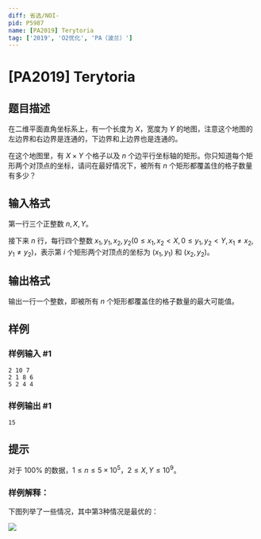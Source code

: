 ```yaml
---
diff: 省选/NOI-
pid: P5987
name: [PA2019] Terytoria
tag: ['2019', 'O2优化', 'PA（波兰）']
---
```

# [PA2019] Terytoria
## 题目描述

在二维平面直角坐标系上，有一个长度为 $X$，宽度为 $Y$ 的地图，注意这个地图的左边界和右边界是连通的，下边界和上边界也是连通的。

在这个地图里，有 $X\times Y$ 个格子以及 $n$ 个边平行坐标轴的矩形。你只知道每个矩形两个对顶点的坐标，请问在最好情况下，被所有 $n$ 个矩形都覆盖住的格子数量有多少？
## 输入格式

第一行三个正整数 $n,X,Y$。

接下来 $n$ 行，每行四个整数 $x_1,y_1,x_2,y_2(0\le x_1,x_2<X,0\le y_1,y_2<Y,x_1\ne x_2,y_1\ne y_2)$，表示第 $i$ 个矩形两个对顶点的坐标为 $(x_1,y_1)$ 和 $(x_2,y_2)$。
## 输出格式

输出一行一个整数，即被所有 $n$ 个矩形都覆盖住的格子数量的最大可能值。
## 样例

### 样例输入 #1
```
2 10 7
2 1 8 6
5 2 4 4
```
### 样例输出 #1
```
15
```
## 提示

对于 $100\%$ 的数据，$1\le n\le 5\times 10^5$，$2\le X,Y\le 10^9$。


### 样例解释：

下图列举了一些情况，其中第3种情况是最优的：

![](https://cdn.luogu.com.cn/upload/image_hosting/9vwqe130.png)
